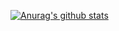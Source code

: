 [![Anurag's github stats](https://github-readme-stats.vercel.app/api?username=guswnl0610&show_icons=true&theme=react)](https://github.com/guswnl0610/github-readme-stats)


